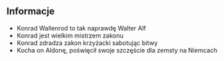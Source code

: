 ## Informacje
- Konrad Wallenrod to tak naprawdę Walter Alf
- Konrad jest wielkim mistrzem zakonu
- Konrad zdradza zakon krzyżacki sabotując bitwy
- Kocha on Aldonę, poświęcił swoje szczęście dla zemsty na Niemcach